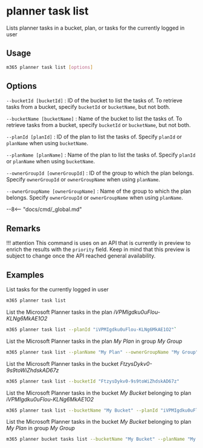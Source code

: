 # planner task list

Lists planner tasks in a bucket, plan, or tasks for the currently logged in user

## Usage

```sh
m365 planner task list [options]
```

## Options

`--bucketId [bucketId]`
: ID of the bucket to list the tasks of. To retrieve tasks from a bucket, specify `bucketId` or `bucketName`, but not both.

`--bucketName [bucketName]`
: Name of the bucket to list the tasks of. To retrieve tasks from a bucket, specify `bucketId` or `bucketName`, but not both.

`--planId [planId]`
: ID of the plan to list the tasks of. Specify `planId` or `planName` when using `bucketName`.

`--planName [planName]`
: Name of the plan to list the tasks of. Specify `planId` or `planName` when using `bucketName`.

`--ownerGroupId [ownerGroupId]`
: ID of the group to which the plan belongs. Specify `ownerGroupId` or `ownerGroupName` when using `planName`.

`--ownerGroupName [ownerGroupName]`
: Name of the group to which the plan belongs. Specify `ownerGroupId` or `ownerGroupName` when using `planName`.

--8<-- "docs/cmd/_global.md"

## Remarks

!!! attention
    This command is uses on an API that is currently in preview to enrich the results with the `priority` field. Keep in mind that this preview is subject to change once the API reached general availability.

## Examples

List tasks for the currently logged in user

```sh
m365 planner task list
```

List the Microsoft Planner tasks in the plan _iVPMIgdku0uFlou-KLNg6MkAE1O2_

```sh
m365 planner task list --planId "iVPMIgdku0uFlou-KLNg6MkAE1O2"`
```

List the Microsoft Planner tasks in the plan _My Plan_ in group _My Group_

```sh
m365 planner task list --planName "My Plan" --ownerGroupName "My Group"
```

List the Microsoft Planner tasks in the bucket _FtzysDykv0-9s9toWiZhdskAD67z_

```sh
m365 planner task list --bucketId "FtzysDykv0-9s9toWiZhdskAD67z"
```

List the Microsoft Planner tasks in the bucket _My Bucket_ belonging to plan _iVPMIgdku0uFlou-KLNg6MkAE1O2_

```sh
m365 planner task list --bucketName "My Bucket" --planId "iVPMIgdku0uFlou-KLNg6MkAE1O2"
```

List the Microsoft Planner tasks in the bucket _My Bucket_ belonging to plan _My Plan_ in group _My Group_

```sh
m365 planner bucket tasks list --bucketName "My Bucket" --planName "My Plan" --ownerGroupName "My Group"
```
